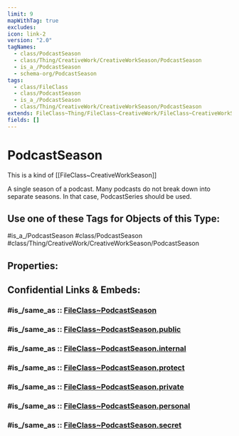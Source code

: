 ```yaml
---
limit: 9
mapWithTag: true
excludes: 
icon: link-2
version: "2.0"
tagNames:
  - class/PodcastSeason
  - class/Thing/CreativeWork/CreativeWorkSeason/PodcastSeason
  - is_a_/PodcastSeason
  - schema-org/PodcastSeason
tags:
  - class/FileClass
  - class/PodcastSeason
  - is_a_/PodcastSeason
  - class/Thing/CreativeWork/CreativeWorkSeason/PodcastSeason
extends: FileClass~Thing/FileClass~CreativeWork/FileClass~CreativeWorkSeason
fields: []
---
```


# PodcastSeason
This is a kind of [[FileClass~CreativeWorkSeason]]

A single season of a podcast. Many podcasts do not break down into separate seasons. In that case, PodcastSeries should be used.


## Use one of these Tags for Objects of this Type:

#is_a_/PodcastSeason
#class/PodcastSeason
#class/Thing/CreativeWork/CreativeWorkSeason/PodcastSeason

## Properties:


## Confidential Links & Embeds: 

### #is_/same_as :: [FileClass~PodcastSeason](/_Standards/fileClass/FileClass~Thing/FileClass~CreativeWork/FileClass~CreativeWorkSeason/FileClass~PodcastSeason.md) 

### #is_/same_as :: [FileClass~PodcastSeason.public](/_public/fileClass/FileClass~Thing/FileClass~CreativeWork/FileClass~CreativeWorkSeason/FileClass~PodcastSeason.public.md) 

### #is_/same_as :: [FileClass~PodcastSeason.internal](/_internal/fileClass/FileClass~Thing/FileClass~CreativeWork/FileClass~CreativeWorkSeason/FileClass~PodcastSeason.internal.md) 

### #is_/same_as :: [FileClass~PodcastSeason.protect](/_protect/fileClass/FileClass~Thing/FileClass~CreativeWork/FileClass~CreativeWorkSeason/FileClass~PodcastSeason.protect.md) 

### #is_/same_as :: [FileClass~PodcastSeason.private](/_private/fileClass/FileClass~Thing/FileClass~CreativeWork/FileClass~CreativeWorkSeason/FileClass~PodcastSeason.private.md) 

### #is_/same_as :: [FileClass~PodcastSeason.personal](/_personal/fileClass/FileClass~Thing/FileClass~CreativeWork/FileClass~CreativeWorkSeason/FileClass~PodcastSeason.personal.md) 

### #is_/same_as :: [FileClass~PodcastSeason.secret](/_secret/fileClass/FileClass~Thing/FileClass~CreativeWork/FileClass~CreativeWorkSeason/FileClass~PodcastSeason.secret.md)

